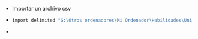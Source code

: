 - Importar un archivo csv
- ```r
  import delimited "G:\Otros ordenadores\Mi Ordenador\Habilidades\Universidad\Economía empresarial\Trabajos\3. Endogenidad\Items\endogeneidad\broiler.csv"
  
  ```
-